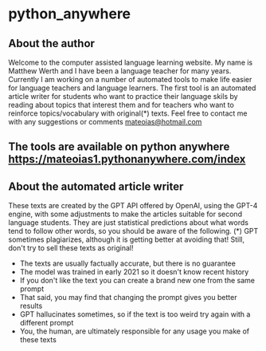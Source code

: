 # python_anywhere
## About the author
Welcome to the computer assisted language learning website. My name is Matthew Werth and I have been a language teacher for many years. Currently I am working on a number of automated tools to make life easier for language teachers and language learners. The first tool is an automated article writer for students who want to practice their language skils by reading about topics that interest them and for teachers who want to reinforce topics/vocabulary with original(*) texts. Feel free to contact me with any suggestions or comments mateoias@hotmail.com

## The tools are available on python anywhere https://mateoias1.pythonanywhere.com/index

## About the automated article writer
These texts are created by the GPT API offered by OpenAI, using the GPT-4 engine, with some adjustments to make the articles suitable for second language students. They are just statistical predictions about what words tend to follow other words, so you should be aware of the following.
(*) GPT sometimes plagiarizes, although it is getting better at avoiding that! Still, don't try to sell these texts as original!
* The texts are usually factually accurate, but there is no guarantee
* The model was trained in early 2021 so it doesn't know recent history
* If you don't like the text you can create a brand new one from the same prompt
* That said, you may find that changing the prompt gives you better results
* GPT hallucinates sometimes, so if the text is too weird try again with a different prompt
* You, the human, are ultimately responsible for any usage you make of these texts
